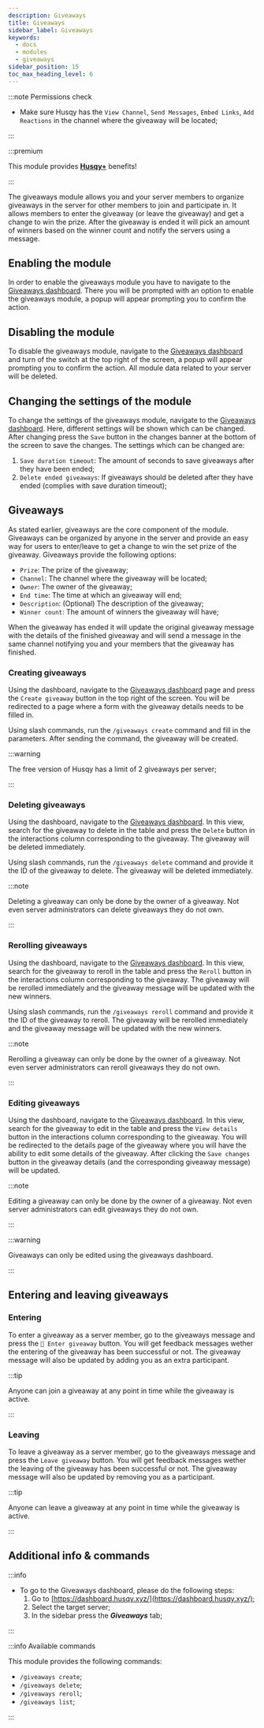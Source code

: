 ```yaml
---
description: Giveaways
title: Giveaways
sidebar_label: Giveaways
keywords:
  - docs
  - modules
  - giveaways
sidebar_position: 15
toc_max_heading_level: 6
---
```


:::note Permissions check

- Make sure Husqy has the `View Channel`, `Send Messages`, `Embed Links`, `Add Reactions` in the channel where the giveaway will be located;

:::

:::premium

This module provides [**Husqy+**](https://husqy.xyz/premium) benefits!

:::

The giveaways module allows you and your server members to organize giveaways in the server for other members to join and participate in. It allows members to enter the giveaway (or leave the giveaway) and get a change to win the prize. After the giveaway is ended it will pick an amount of winners based on the winner count and notify the servers using a message.

## Enabling the module

In order to enable the giveaways module you have to navigate to the [Giveaways dashboard](#additional-info--commands). There you will be prompted with an option to enable the giveaways module, a popup will appear prompting you to confirm the action.

## Disabling the module

To disable the giveaways module, navigate to the [Giveaways dashboard](#additional-info--commands) and turn of the switch at the top right of the screen, a popup will appear prompting you to confirm the action. All module data related to your server will be deleted.

## Changing the settings of the module

To change the settings of the giveaways module, navigate to the [Giveaways dashboard](#additional-info--commands). Here, different settings will be shown which can be changed. After changing press the `Save` button in the changes banner at the bottom of the screen to save the changes. The settings which can be changed are:

1. `Save duration timeout`: The amount of seconds to save giveaways after they have been ended;
2. `Delete ended giveaways`: If giveaways should be deleted after they have ended (complies with save duration timeout);

## Giveaways

As stated earlier, giveaways are the core component of the module. Giveaways can be organized by anyone in the server and provide an easy way for users to enter/leave to get a change to win the set prize of the giveaway. Giveaways provide the following options:

- `Prize`: The prize of the giveaway;
- `Channel`: The channel where the giveaway will be located;
- `Owner`: The owner of the giveaway;
- `End time`: The time at which an giveaway will end;
- `Description`: (Optional) The description of the giveaway;
- `Winner count`: The amount of winners the giveaway will have;

When the giveaway has ended it will update the original giveaway message with the details of the finished giveaway and will send a message in the same channel notifying you and your members that the giveaway has finished.

### Creating giveaways

Using the dashboard, navigate to the [Giveaways dashboard](#additional-info--commands) page and press the `Create giveaway` button in the top right of the screen. You will be redirected to a page where a form with the giveaway details needs to be filled in.

Using slash commands, run the `/giveaways create` command and fill in the parameters. After sending the command, the giveaway will be created.

:::warning

The free version of Husqy has a limit of 2 giveaways per server;

:::

### Deleting giveaways

Using the dashboard, navigate to the [Giveaways dashboard](#additional-info--commands). In this view, search for the giveaway to delete in the table and press the `Delete` button in the interactions column corresponding to the giveaway. The giveaway will be deleted immediately.

Using slash commands, run the `/giveaways delete` command and provide it the ID of the giveaway to delete. The giveaway will be deleted immediately.

:::note

Deleting a giveaway can only be done by the owner of a giveaway. Not even server administrators can delete giveaways they do not own.

:::

### Rerolling giveaways

Using the dashboard, navigate to the [Giveaways dashboard](#additional-info--commands). In this view, search for the giveaway to reroll in the table and press the `Reroll` button in the interactions column corresponding to the giveaway. The giveaway will be rerolled immediately and the giveaway message will be updated with the new winners.

Using slash commands, run the `/giveaways reroll` command and provide it the ID of the giveaway to reroll. The giveaway will be rerolled immediately and the giveaway message will be updated with the new winners.

:::note

Rerolling a giveaway can only be done by the owner of a giveaway. Not even server administrators can reroll giveaways they do not own.

:::

### Editing giveaways

Using the dashboard, navigate to the [Giveaways dashboard](#additional-info--commands). In this view, search for the giveaway to edit in the table and press the `View details` button in the interactions column corresponding to the giveaway. You will be redirected to the details page of the giveaway where you will have the ability to edit some details of the giveaway. After clicking the `Save changes` button in the giveaway details (and the corresponding giveaway message) will be updated.

:::note

Editing a giveaway can only be done by the owner of a giveaway. Not even server administrators can edit giveaways they do not own.

:::

:::warning

Giveaways can only be edited using the giveaways dashboard.

:::

## Entering and leaving giveaways

### Entering

To enter a giveaway as a server member, go to the giveaways message and press the `🎉 Enter giveaway` button. You will get feedback messages wether the entering of the giveaway has been successful or not. The giveaway message will also be updated by adding you as an extra participant.

:::tip

Anyone can join a giveaway at any point in time while the giveaway is active.

:::

### Leaving

To leave a giveaway as a server member, go to the giveaways message and press the `Leave giveaway` button. You will get feedback messages wether the leaving of the giveaway has been successful or not. The giveaway message will also be updated by removing you as a participant.

:::tip

Anyone can leave a giveaway at any point in time while the giveaway is active.

:::

## Additional info & commands

:::info

- To go to the Giveaways dashboard, please do the following steps:
  1. Go to [https://dashboard.husqy.xyz/](https://dashboard.husqy.xyz/);
  2. Select the target server;
  3. In the sidebar press the **_Giveaways_** tab;

:::

:::info Available commands

This module provides the following commands:

- `/giveaways create`;
- `/giveaways delete`;
- `/giveaways reroll`;
- `/giveaways list`;

:::
